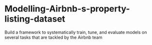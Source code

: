 # Modelling-Airbnb-s-property-listing-dataset
Build a framework to systematically train, tune, and evaluate models on several tasks that are tackled by the Airbnb team
